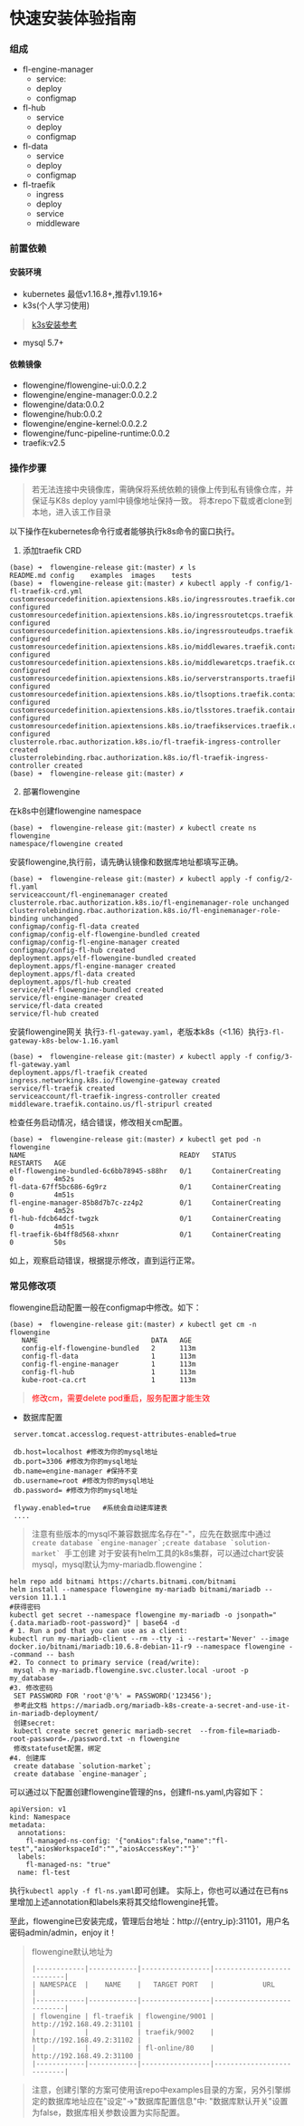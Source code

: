 # 快速安装体验指南

### 组成
* fl-engine-manager
  * service:
  * deploy
  * configmap
* fl-hub 
  * service
  * deploy
  * configmap
* fl-data
  * service
  * deploy
  * configmap
* fl-traefik
  * ingress
  * deploy
  * service
  * middleware
### 前置依赖
#### 安装环境
* kubernetes 最低v1.16.8+,推荐v1.19.16+
* k3s(个人学习使用)
> [k3s安装参考](./k3s_install.md)
* mysql 5.7+
#### 依赖镜像
* flowengine/flowengine-ui:0.0.2.2
* flowengine/engine-manager:0.0.2.2
* flowengine/data:0.0.2
* flowengine/hub:0.0.2
* flowengine/engine-kernel:0.0.2.2
* flowengine/func-pipeline-runtime:0.0.2
* traefik:v2.5

### 操作步骤
> 若无法连接中央镜像库，需确保将系统依赖的镜像上传到私有镜像仓库，并保证与K8s deploy yaml中镜像地址保持一致。
> 将本repo下载或者clone到本地，进入该工作目录

以下操作在kubernetes命令行或者能够执行k8s命令的窗口执行。

1. 添加traefik CRD
```
(base) ➜  flowengine-release git:(master) ✗ ls
README.md config    examples  images    tests
(base) ➜  flowengine-release git:(master) ✗ kubectl apply -f config/1-fl-traefik-crd.yml
customresourcedefinition.apiextensions.k8s.io/ingressroutes.traefik.containo.us configured
customresourcedefinition.apiextensions.k8s.io/ingressroutetcps.traefik.containo.us configured
customresourcedefinition.apiextensions.k8s.io/ingressrouteudps.traefik.containo.us configured
customresourcedefinition.apiextensions.k8s.io/middlewares.traefik.containo.us configured
customresourcedefinition.apiextensions.k8s.io/middlewaretcps.traefik.containo.us configured
customresourcedefinition.apiextensions.k8s.io/serverstransports.traefik.containo.us configured
customresourcedefinition.apiextensions.k8s.io/tlsoptions.traefik.containo.us configured
customresourcedefinition.apiextensions.k8s.io/tlsstores.traefik.containo.us configured
customresourcedefinition.apiextensions.k8s.io/traefikservices.traefik.containo.us configured
clusterrole.rbac.authorization.k8s.io/fl-traefik-ingress-controller created
clusterrolebinding.rbac.authorization.k8s.io/fl-traefik-ingress-controller created
(base) ➜  flowengine-release git:(master) ✗
```
2. 部署flowengine

在k8s中创建flowengine namespace

```
(base) ➜  flowengine-release git:(master) ✗ kubectl create ns flowengine
namespace/flowengine created
```
安装flowengine,执行前，请先确认镜像和数据库地址都填写正确。
```
(base) ➜  flowengine-release git:(master) ✗ kubectl apply -f config/2-fl.yaml
serviceaccount/fl-enginemanager created
clusterrole.rbac.authorization.k8s.io/fl-enginemanager-role unchanged
clusterrolebinding.rbac.authorization.k8s.io/fl-enginemanager-role-binding unchanged
configmap/config-fl-data created
configmap/config-elf-flowengine-bundled created
configmap/config-fl-engine-manager created
configmap/config-fl-hub created
deployment.apps/elf-flowengine-bundled created
deployment.apps/fl-engine-manager created
deployment.apps/fl-data created
deployment.apps/fl-hub created
service/elf-flowengine-bundled created
service/fl-engine-manager created
service/fl-data created
service/fl-hub created
   ```

安装flowengine网关
执行`3-fl-gateway.yaml`，老版本k8s（<1.16）执行`3-fl-gateway-k8s-below-1.16.yaml`
```
(base) ➜  flowengine-release git:(master) ✗ kubectl apply -f config/3-fl-gateway.yaml
deployment.apps/fl-traefik created
ingress.networking.k8s.io/flowengine-gateway created
service/fl-traefik created
serviceaccount/fl-traefik-ingress-controller created
middleware.traefik.containo.us/fl-stripurl created
```

检查任务启动情况，结合错误，修改相关cm配置。

```
(base) ➜  flowengine-release git:(master) ✗ kubectl get pod -n flowengine
NAME                                      READY   STATUS              RESTARTS   AGE
elf-flowengine-bundled-6c6bb78945-s88hr   0/1     ContainerCreating   0          4m52s
fl-data-67ff5bc686-6g9rz                  0/1     ContainerCreating   0          4m51s
fl-engine-manager-85b8d7b7c-zz4p2         0/1     ContainerCreating   0          4m52s
fl-hub-fdcb64dcf-twgzk                    0/1     ContainerCreating   0          4m51s
fl-traefik-6b4ff8d568-xhxnr               0/1     ContainerCreating   0          50s
```
如上，观察启动错误，根据提示修改，直到运行正常。



### 常见修改项
flowengine启动配置一般在configmap中修改。如下：
```  
(base) ➜  flowengine-release git:(master) ✗ kubectl get cm -n flowengine
   NAME                            DATA   AGE
   config-elf-flowengine-bundled   2      113m
   config-fl-data                  1      113m
   config-fl-engine-manager        1      113m
   config-fl-hub                   1      113m
   kube-root-ca.crt                1      113m
``` 
><span style="color:red"> 修改cm，需要delete pod重启，服务配置才能生效</span>
* 数据库配置

 ```...
  server.tomcat.accesslog.request-attributes-enabled=true

  db.host=localhost #修改为你的mysql地址
  db.port=3306 #修改为你的mysql地址
  db.name=engine-manager #保持不变
  db.username=root #修改为你的mysql地址
  db.password= #修改为你的mysql地址

  flyway.enabled=true   #系统会自动建库建表
  ....
 ```
> 注意有些版本的mysql不兼容数据库名存在"-"，应先在数据库中通过
``create database `engine-manager`;create database `solution-market` ``手工创建
> 对于安装有helm工具的k8s集群，可以通过chart安装mysql，mysql默认为my-mariadb.flowengine：
```
helm repo add bitnami https://charts.bitnami.com/bitnami
helm install --namespace flowengine my-mariadb bitnami/mariadb --version 11.1.1
#获得密码
kubectl get secret --namespace flowengine my-mariadb -o jsonpath="{.data.mariadb-root-password}" | base64 -d
# 1. Run a pod that you can use as a client:
kubectl run my-mariadb-client --rm --tty -i --restart='Never' --image  docker.io/bitnami/mariadb:10.6.8-debian-11-r9 --namespace flowengine --command -- bash
#2. To connect to primary service (read/write):
 mysql -h my-mariadb.flowengine.svc.cluster.local -uroot -p my_database
#3. 修改密码
 SET PASSWORD FOR 'root'@'%' = PASSWORD('123456');
 参考此文档 https://mariadb.org/mariadb-k8s-create-a-secret-and-use-it-in-mariadb-deployment/
 创建secret: 
 kubectl create secret generic mariadb-secret  --from-file=mariadb-root-password=./password.txt -n flowengine
 修改statefuset配置，绑定
#4. 创建库
 create database `solution-market`;
 create database `engine-manager`;
```

可以通过以下配置创建flowengine管理的ns，创建fl-ns.yaml,内容如下：

```
apiVersion: v1
kind: Namespace
metadata:
  annotations:
    fl-managed-ns-config: '{"onAios":false,"name":"fl-test","aiosWorkspaceId":"","aiosAccessKey":""}'
  labels:
    fl-managed-ns: "true"
  name: fl-test
```

执行`kubectl apply -f fl-ns.yaml`即可创建。
实际上，你也可以通过在已有ns里增加上述annotation和labels来将其交给flowengine托管。

至此，flowengine已安装完成，管理后台地址：http://{entry_ip}:31101，用户名密码admin/admin，enjoy it！
> flowengine默认地址为
> ```
> |------------|------------|-----------------|---------------------------|
> | NAMESPACE  |    NAME    |   TARGET PORT   |            URL            |
> |------------|------------|-----------------|---------------------------|
> | flowengine | fl-traefik | flowengine/9001 | http://192.168.49.2:31101 |
> |            |            | traefik/9002    | http://192.168.49.2:31102 |
> |            |            | fl-online/80    | http://192.168.49.2:31100 |
> |------------|------------|-----------------|---------------------------|
> ```

> 注意，创建引擎的方案可使用该repo中examples目录的方案，另外引擎绑定的数据库地址应在"设定"->"数据库配置信息"中:
> "数据库默认开关"设置为false，数据库相关参数设置为实际配置。






